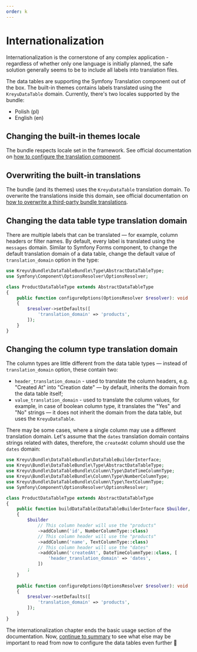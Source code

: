 ```yaml
---
order: k
---
```


# Internationalization

Internationalization is the cornerstone of any complex application - regardless of whether only one language is initially planned, the safe solution generally seems to be to include all labels into translation files.

The data tables are supporting the Symfony Translation component out of the box. The built-in themes contains labels translated using the `KreyuDataTable` domain. Currently, there's two locales supported by the bundle:

* Polish (pl)
* English (en)

## Changing the built-in themes locale

The bundle respects locale set in the framework. See official documentation on [how to configure the translation component](https://symfony.com/doc/current/translation.html#configuration).

## Overwriting the built-in translations

The bundle (and its themes) uses the `KreyuDataTable` translation domain. To overwrite the translations inside this domain, see official documentation on [how to overwrite a third-party bundle translations](https://symfony.com/doc/current/bundles/override.html#translations).

## Changing the data table type translation domain

There are multiple labels that can be translated — for example, column headers or filter names. 
By default, every label is translated using the `messages` domain. 
Similar to Symfony Forms component, to change the default translation domain of a data table, change the default value of `translation_domain` option in the type:

```php # src/DataTable/Type/ProductDataTableType.php
use Kreyu\Bundle\DataTableBundle\Type\AbstractDataTableType;
use Symfony\Component\OptionsResolver\OptionsResolver;

class ProductDataTableType extends AbstractDataTableType
{
    public function configureOptions(OptionsResolver $resolver): void
    {
        $resolver->setDefaults([
            'translation_domain' => 'products',
        ]);
    }
}
```

## Changing the column type translation domain

The column types are little different from the data table types — instead of `translation_domain` option, these contain two:

* `header_translation_domain` - used to translate the column headers, e.g. "Created At" into "Creation date" — by default, inherits the domain from the data table itself;
* `value_translation_domain` - used to translate the column values, for example, in case of boolean column type, it translates the "Yes" and "No" strings — it does not inherit the domain from the data table, but uses the `KreyuDataTable`.

There may be some cases, where a single column may use a different translation domain. Let's assume that the `dates` translation domain contains strings related with dates, therefore, the `createdAt` column should use the `dates` domain:

```php # src/DataTable/Type/ProductDataTableType.php
use Kreyu\Bundle\DataTableBundle\DataTableBuilderInterface;
use Kreyu\Bundle\DataTableBundle\Type\AbstractDataTableType;
use Kreyu\Bundle\DataTableBundle\Column\Type\DateTimeColumnType;
use Kreyu\Bundle\DataTableBundle\Column\Type\NumberColumnType;
use Kreyu\Bundle\DataTableBundle\Column\Type\TextColumnType;
use Symfony\Component\OptionsResolver\OptionsResolver;

class ProductDataTableType extends AbstractDataTableType
{
    public function buildDataTable(DataTableBuilderInterface $builder, array $options): void
    {
        $builder
            // This column header will use the "products"
            ->addColumn('id', NumberColumnType::class)
            // This column header will use the "products"
            ->addColumn('name', TextColumnType::class)
            // This column header will use the "dates"
            ->addColumn('createdAt', DateTimeColumnType::class, [
                'header_translation_domain' => 'dates',
            ])
        ;
    }
    
    public function configureOptions(OptionsResolver $resolver): void
    {
        $resolver->setDefaults([
            'translation_domain' => 'products',
        ]);
    }
}
```

The internationalization chapter ends the basic usage section of the documentation. 
Now, [continue to summary](summary.md) to see what else may be important to read from now
to configure the data tables even further :rocket:
